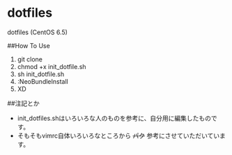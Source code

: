 dotfiles
========

dotfiles (CentOS 6.5)

##How To Use

1. git clone
1. chmod +x init_dotfile.sh
1. sh init_dotfile.sh
1. :NeoBundleInstall
1. XD

##注記とか

- init_dotfiles.shはいろいろな人のものを参考に、自分用に編集したものです。
- そもそもvimrc自体いろいろなところから ~~パク~~ 参考にさせていただいています。
